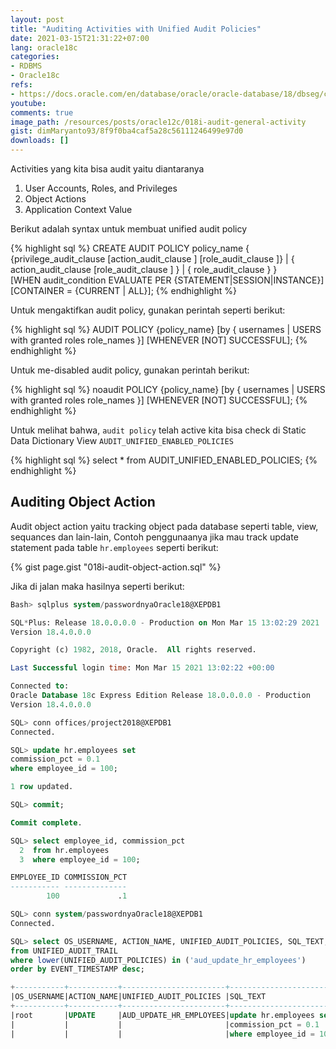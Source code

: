 ```yaml
---
layout: post
title: "Auditing Activities with Unified Audit Policies"
date: 2021-03-15T21:31:22+07:00
lang: oracle18c
categories:
- RDBMS
- Oracle18c
refs: 
- https://docs.oracle.com/en/database/oracle/oracle-database/18/dbseg/configuring-audit-policies.html#GUID-A215CCAF-4AFF-448A-909C-736EBDED5A8A
youtube: 
comments: true
image_path: /resources/posts/oracle12c/018i-audit-general-activity
gist: dimMaryanto93/8f9f0ba4caf5a28c56111246499e97d0
downloads: []
---
```



Activities yang kita bisa audit yaitu diantaranya

1. User Accounts, Roles, and Privileges
2. Object Actions
3. Application Context Value

Berikut adalah syntax untuk membuat unified audit policy

{% highlight sql %}
CREATE AUDIT POLICY policy_name
    { {privilege_audit_clause [action_audit_clause ] [role_audit_clause ]}
        | { action_audit_clause  [role_audit_clause ] } 
        | { role_audit_clause }
     }        
    [WHEN audit_condition EVALUATE PER {STATEMENT|SESSION|INSTANCE}] 
    [CONTAINER = {CURRENT | ALL}];
{% endhighlight %}

Untuk mengaktifkan audit policy, gunakan perintah seperti berikut:

{% highlight sql %}
AUDIT POLICY {policy_name} 
    [by { usernames | USERS with granted roles role_names }] 
    [WHENEVER [NOT] SUCCESSFUL];
{% endhighlight %}

Untuk me-disabled audit policy, gunakan perintah berikut:

{% highlight sql %}
noaudit POLICY {policy_name} 
    [by { usernames | USERS with granted roles role_names }] 
    [WHENEVER [NOT] SUCCESSFUL];
{% endhighlight %}

Untuk melihat bahwa, `audit policy` telah active kita bisa check di Static Data Dictionary View `AUDIT_UNIFIED_ENABLED_POLICIES`

{% highlight sql %}
select *
from AUDIT_UNIFIED_ENABLED_POLICIES;
{% endhighlight %}

## Auditing Object Action

Audit object action yaitu tracking object pada database seperti table, view, sequances dan lain-lain, Contoh penggunaanya jika mau track update statement pada table `hr.employees` seperti berikut:

{% gist page.gist "018i-audit-object-action.sql" %}

Jika di jalan maka hasilnya seperti berikut:

```sql
Bash> sqlplus system/passwordnyaOracle18@XEPDB1

SQL*Plus: Release 18.0.0.0.0 - Production on Mon Mar 15 13:02:29 2021
Version 18.4.0.0.0

Copyright (c) 1982, 2018, Oracle.  All rights reserved.

Last Successful login time: Mon Mar 15 2021 13:02:22 +00:00

Connected to:
Oracle Database 18c Express Edition Release 18.0.0.0.0 - Production
Version 18.4.0.0.0

SQL> conn offices/project2018@XEPDB1
Connected.

SQL> update hr.employees set
commission_pct = 0.1
where employee_id = 100;

1 row updated.

SQL> commit;

Commit complete.

SQL> select employee_id, commission_pct
  2  from hr.employees
  3  where employee_id = 100;

EMPLOYEE_ID COMMISSION_PCT
----------- --------------
        100             .1

SQL> conn system/passwordnyaOracle18@XEPDB1
Connected.

SQL> select OS_USERNAME, ACTION_NAME, UNIFIED_AUDIT_POLICIES, SQL_TEXT, OBJECT_NAME, OBJECT_SCHEMA
from UNIFIED_AUDIT_TRAIL
where lower(UNIFIED_AUDIT_POLICIES) in ('aud_update_hr_employees')
order by EVENT_TIMESTAMP desc;

+-----------+-----------+-----------------------+--------------------------+-----------+----------+
|OS_USERNAME|ACTION_NAME|UNIFIED_AUDIT_POLICIES |SQL_TEXT                  |OBJECT_NAME|OBJ_SCHEMA|
+-----------+-----------+-----------------------+--------------------------+-----------+----------+
|root       |UPDATE     |AUD_UPDATE_HR_EMPLOYEES|update hr.employees set   |EMPLOYEES  |HR        |
|           |           |                       |commission_pct = 0.1      |           |          |
|           |           |                       |where employee_id = 100   |           |          |
```